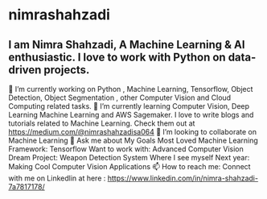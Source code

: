 # nimrashahzadi

## I am Nimra Shahzadi, A Machine Learning & AI enthusiastic. I love to work with Python on data-driven projects.<br>

🔭 I’m currently working on Python , Machine Learning, Tensorflow,  Object Detection, Object Segmentation , other Computer Vision and Cloud Computing related tasks.
🌱 I’m currently learning Computer Vision, Deep Learning Machine Learning and AWS Sagemaker.
I love to write blogs and tutorials related to Machine Learning. Check them out at https://medium.com/@nimrashahzadisa064
👯 I’m looking to collaborate on Machine Learning
💬 Ask me about My Goals
Most Loved Machine Learning Framework: Tensorflow
Want to work with: Advanced Computer Vision
Dream Project: Weapon Detection System
Where I see myself Next year: Making Cool Computer Vision Applications
📫 How to reach me: Connect with me on Linkedlin  at here : https://www.linkedin.com/in/nimra-shahzadi-7a7817178/



